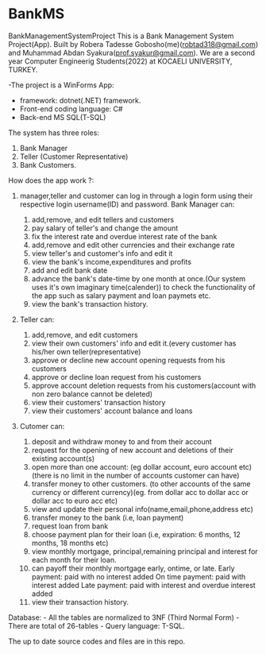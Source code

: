 # BankMS
BankManagementSystemProject
This is a Bank Management System Project(App).
Built by Robera Tadesse Gobosho(me)(robtad318@gmail.com) and Muhammad Abdan Syakura(prof.syakur@gmail.com).
We are a second year Computer Engineerig Students(2022) at KOCAELI UNIVERSITY, TURKEY.

-The project is a WinForms App:
- framework: dotnet(.NET) framework.
- Front-end coding language: C#
- Back-end MS SQL(T-SQL)

The system has three roles:
1. Bank Manager
2. Teller (Customer Representative)
3. Bank Customers.

How does the app work ?:

1. manager,teller and customer can log in through a login form using their respective login username(ID) and password.
Bank Manager can:
    1. add,remove, and edit tellers and customers
    2. pay salary of teller's and change the amount
    3. fix the interest rate and overdue interest rate of the bank
    4. add,remove and edit other currencies and their exchange rate
    5. view teller's and customer's info and edit it
    6. view the bank's income,expenditures and profits
    7. add and edit bank date
    8. advance the bank's date-time by one month at once.(Our system uses it's own imaginary time(calender)) to check the functionality of the app such as salary payment and loan paymets etc.
    9. view the bank's transaction history.
2. Teller can:
    1. add,remove, and edit customers
    2. view their own customers' info and edit it.(every customer has his/her own teller(representative)
    3. approve or decline new account opening requests from his customers
    4. approve or decline loan request from his customers
    5. approve account deletion requests from his customers(account with non zero balance cannot be deleted)
    6. view their customers' transaction history
    7. view their customers' account balance and loans
    
3. Cutomer can:
    1. deposit and withdraw money to and from their account
    2. request for the opening of new account and deletions of their existing account(s)
    2. open more than one account: (eg dollar account, euro account etc)(there is no limit in the number of accounts customer can have)
    3. transfer money to other customers. (to other accounts of the same currency or different currency)(eg. from dollar acc to dollar acc or dollar acc to euro acc etc)
    4. view and update their personal info(name,email,phone,address etc)
    5. transfer money to the bank (i.e, loan payment)
    6. request loan from bank
    7. choose payment plan for their loan (i.e, expiration: 6 months, 12 months, 18 months etc)
    8. view monthly mortgage, principal,remaining principal and interest for each month for their loan.
    9. can payoff their monthly mortgage early, ontime, or late. 
                  Early payment: paid with no interest added
                  On time payment: paid with interest added
                  Late payment: paid with interest and overdue interest added
    10. view their transaction history.
    
Database:
     - All the tables are normalized to 3NF (Third Normal Form)
     - There are total of 26-tables
     - Query language: T-SQL.
     
The up to date source codes and files are in this repo.  

             
